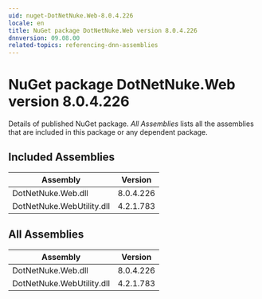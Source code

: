 ```yaml
---
uid: nuget-DotNetNuke.Web-8.0.4.226
locale: en
title: NuGet package DotNetNuke.Web version 8.0.4.226
dnnversion: 09.08.00
related-topics: referencing-dnn-assemblies
---
```


# NuGet package DotNetNuke.Web version 8.0.4.226
Details of published NuGet package.
*All Assemblies* lists all the assemblies that are included in this package or any dependent package.

## Included Assemblies

|Assembly|Version|
|---|---|
|DotNetNuke.Web.dll|8.0.4.226|
|DotNetNuke.WebUtility.dll|4.2.1.783|

## All Assemblies

|Assembly|Version|
|---|---|
|DotNetNuke.Web.dll|8.0.4.226|
|DotNetNuke.WebUtility.dll|4.2.1.783|

